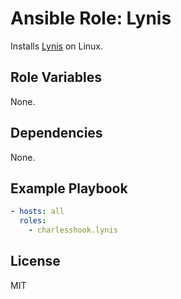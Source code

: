 # Ansible Role: Lynis

Installs [Lynis](https://cisofy.com/) on Linux.

## Role Variables

None.

## Dependencies

None.

## Example Playbook

```yaml
- hosts: all
  roles:
    - charlesshook.lynis
```

## License

MIT